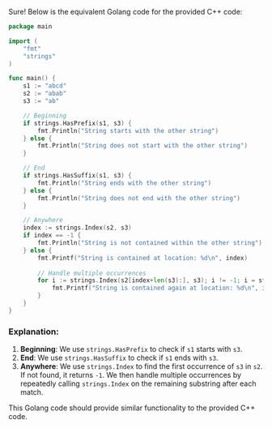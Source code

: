  Sure! Below is the equivalent Golang code for the provided C++ code:

```go
package main

import (
	"fmt"
	"strings"
)

func main() {
	s1 := "abcd"
	s2 := "abab"
	s3 := "ab"

	// Beginning
	if strings.HasPrefix(s1, s3) {
		fmt.Println("String starts with the other string")
	} else {
		fmt.Println("String does not start with the other string")
	}

	// End
	if strings.HasSuffix(s1, s3) {
		fmt.Println("String ends with the other string")
	} else {
		fmt.Println("String does not end with the other string")
	}

	// Anywhere
	index := strings.Index(s2, s3)
	if index == -1 {
		fmt.Println("String is not contained within the other string")
	} else {
		fmt.Printf("String is contained at location: %d\n", index)
		
		// Handle multiple occurrences
		for i := strings.Index(s2[index+len(s3):], s3); i != -1; i = strings.Index(s2[i+len(s3):], s3) {
			fmt.Printf("String is contained again at location: %d\n", i+index+len(s3))
		}
	}
}
```

### Explanation:
1. **Beginning**: We use `strings.HasPrefix` to check if `s1` starts with `s3`.
2. **End**: We use `strings.HasSuffix` to check if `s1` ends with `s3`.
3. **Anywhere**: We use `strings.Index` to find the first occurrence of `s3` in `s2`. If not found, it returns `-1`. We then handle multiple occurrences by repeatedly calling `strings.Index` on the remaining substring after each match.

This Golang code should provide similar functionality to the provided C++ code.
